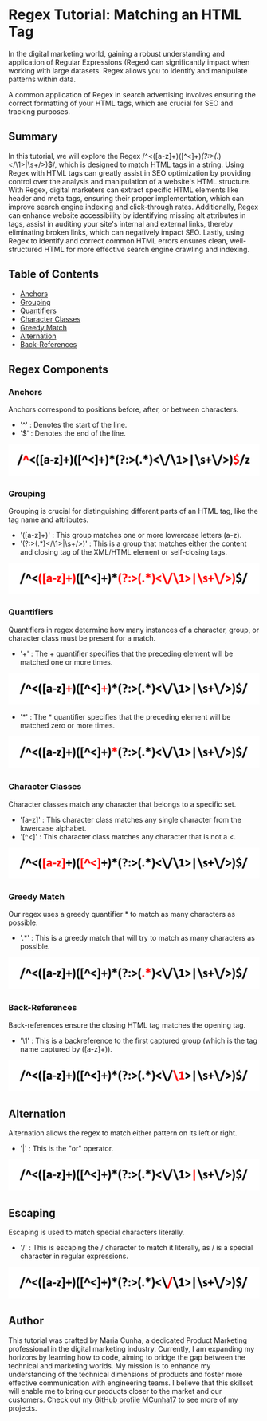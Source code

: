 # Regex Tutorial: Matching an HTML Tag

In the digital marketing world, gaining a robust understanding and application of Regular Expressions (Regex) can significantly impact when working with large datasets. Regex allows you to identify and manipulate patterns within data.

A common application of Regex in search advertising involves ensuring the correct formatting of your HTML tags, which are crucial for SEO and tracking purposes.

## Summary

In this tutorial, we will explore the Regex /^<([a-z]+)([^<]+)*(?:>(.*)<\/\1>|\s+\/>)$/, which is designed to match HTML tags in a string. Using Regex with HTML tags can greatly assist in SEO optimization by providing control over the analysis and manipulation of a website's HTML structure. With Regex, digital marketers can extract specific HTML elements like header and meta tags, ensuring their proper implementation, which can improve search engine indexing and click-through rates. Additionally, Regex can enhance website accessibility by identifying missing alt attributes in <img> tags, assist in auditing your site's internal and external links, thereby eliminating broken links, which can negatively impact SEO. Lastly, using Regex to identify and correct common HTML errors ensures clean, well-structured HTML for more effective search engine crawling and indexing.

## Table of Contents

- [Anchors](#anchors)
- [Grouping](#grouping)
- [Quantifiers](#quantifiers)
- [Character Classes](#character-classes)
- [Greedy Match](#greedy-and-lazy-match)
- [Alternation](#alternation)
- [Back-References](#back-references)

## Regex Components

### Anchors

Anchors correspond to positions before, after, or between characters.

* '^' : Denotes the start of the line.
* '$' : Denotes the end of the line.

<img src="assets/images/anchors.png">

### Grouping

Grouping is crucial for distinguishing different parts of an HTML tag, like the tag name and attributes.

* '([a-z]+)' : This group matches one or more lowercase letters (a-z).
* '(?:>(.*)<\/\1>|\s+\/>)' : This is a group that matches either the content and closing tag of the XML/HTML element or self-closing tags.

<img src="assets/images/grouping.png">

### Quantifiers

Quantifiers in regex determine how many instances of a character, group, or character class must be present for a match.

* '+' : The + quantifier specifies that the preceding element will be matched one or more times.

<img src="assets/images/quantifiers.png">

* '*' : The * quantifier specifies that the preceding element will be matched zero or more times.

<img src="assets/images/quantifiers-2.png">

### Character Classes

Character classes match any character that belongs to a specific set.

* '[a-z]' : This character class matches any single character from the lowercase alphabet.
* '[^<]' : This character class matches any character that is not a <.

<img src="assets/images/character-classes.png">

### Greedy Match

Our regex uses a greedy quantifier * to match as many characters as possible.

* '.*' : This is a greedy match that will try to match as many characters as possible.

<img src="assets/images/greedy-match.png">

### Back-References

Back-references ensure the closing HTML tag matches the opening tag.

* '\1' : This is a backreference to the first captured group (which is the tag name captured by ([a-z]+)).

<img src="assets/images/back-references.png">

## Alternation

Alternation allows the regex to match either pattern on its left or right.

* '|' : This is the "or" operator.

<img src="assets/images/alternation.png">

## Escaping

Escaping is used to match special characters literally.

* '\/' : This is escaping the / character to match it literally, as / is a special character in regular expressions.

<img src="assets/images/escaping.png">

## Author

This tutorial was crafted by Maria Cunha, a dedicated Product Marketing professional in the digital marketing industry. Currently, I am expanding my horizons by learning how to code, aiming to bridge the gap between the technical and marketing worlds. My mission is to enhance my understanding of the technical dimensions of products and foster more effective communication with engineering teams. I believe that this skillset will enable me to bring our products closer to the market and our customers. Check out my [GitHub profile MCunha17](https://github.com/MCunha17) to see more of my projects.